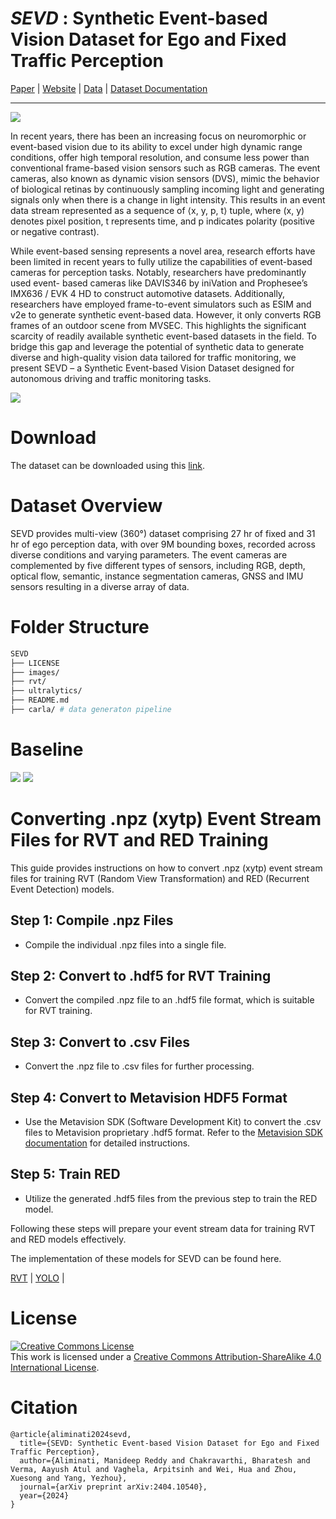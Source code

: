 # _SEVD_ : Synthetic Event-based Vision Dataset for Ego and Fixed Traffic Perception

<div>
    <a href="https://arxiv.org/abs/2404.10540" target="_blank">Paper</a> |
    <a href="https://eventbasedvision.github.io/SEVD/" target="_blank">Website</a> |
    <a href="https://docs.google.com/forms/d/e/1FAIpQLSdOhlegSlpzW78DsPSqNCDdfg7IVXsbcKD-BgBnbj_YdjojQg/viewform?usp=sf_link" target="_blank">Data</a> |
    <a href="https://eventbasedvision.github.io/SEVD/documents/SEVD%20Dataset%20Documentation.pdf" target="_blank">Dataset Documentation</a>
</div>
<hr>
<img src="./images/teaser.png"/>

In recent years, there has been an increasing focus on neuromorphic or event-based vision due to its ability to excel under high dynamic range conditions, offer high temporal resolution, and consume less power than conventional frame-based vision sensors such as RGB cameras. The event cameras, also known as dynamic vision sensors (DVS), mimic the behavior of biological retinas by continuously sampling incoming light and generating signals only when there is a change in light intensity. This results in an event data stream represented as a sequence of ⟨x, y, p, t⟩ tuple, where (x, y) denotes pixel position, t represents time, and p indicates polarity (positive or negative contrast).

While event-based sensing represents a novel area, research efforts have been limited in recent years to fully utilize the capabilities of event-based cameras for perception tasks. Notably, researchers have predominantly used event- based cameras like DAVIS346 by iniVation and Prophesee’s IMX636 / EVK 4 HD to construct automotive datasets. Additionally, researchers have employed frame-to-event simulators such as ESIM and v2e to generate synthetic event-based data. However, it only converts RGB frames of an outdoor scene from MVSEC. This highlights the significant scarcity of readily available synthetic event-based datasets in the field. To bridge this gap and leverage the potential of synthetic data to generate diverse and high-quality vision data tailored for traffic monitoring, we present SEVD – a Synthetic Event-based Vision Dataset designed for autonomous driving and traffic monitoring tasks.

<img src="./images/related-datasets.png"/>

# Download

The dataset can be downloaded using this [link](https://docs.google.com/forms/d/e/1FAIpQLSdOhlegSlpzW78DsPSqNCDdfg7IVXsbcKD-BgBnbj_YdjojQg/viewform?usp=sf_link).

# Dataset Overview

SEVD provides multi-view (360°) dataset comprising 27 hr of fixed and 31 hr of ego perception data, with over 9M bounding boxes, recorded across diverse conditions and varying parameters. The event cameras are complemented by five different types of sensors, including RGB, depth, optical flow, semantic, instance segmentation cameras, GNSS and IMU sensors resulting in a diverse array of data.

# Folder Structure

```sh
SEVD
├── LICENSE
├── images/
├── rvt/
├── ultralytics/
├── README.md
├── carla/ # data generaton pipeline
```

# Baseline

<img src="./images/fixed-perception-baselines.png"> </img>
<img src="./images/ego-perception-baselines.png"> </img>

# Converting .npz (xytp) Event Stream Files for RVT and RED Training

This guide provides instructions on how to convert .npz (xytp) event stream files for training RVT (Random View Transformation) and RED (Recurrent Event Detection) models.

## Step 1: Compile .npz Files

- Compile the individual .npz files into a single file.

## Step 2: Convert to .hdf5 for RVT Training

- Convert the compiled .npz file to an .hdf5 file format, which is suitable for RVT training.

## Step 3: Convert to .csv Files

- Convert the .npz file to .csv files for further processing.

## Step 4: Convert to Metavision HDF5 Format

- Use the Metavision SDK (Software Development Kit) to convert the .csv files to Metavision proprietary .hdf5 format. Refer to the [Metavision SDK documentation](https://docs.prophesee.ai/stable/index.html) for detailed instructions.

## Step 5: Train RED

- Utilize the generated .hdf5 files from the previous step to train the RED model.

Following these steps will prepare your event stream data for training RVT and RED models effectively.

The implementation of these models for SEVD can be found here.

[RVT](https://github.com/eventbasedvision/SEVD/tree/main/rvt) |
[YOLO](https://github.com/eventbasedvision/SEVD/tree/main/ultralytics/yolo) |

# License

<a rel="license" href="http://creativecommons.org/licenses/by-sa/4.0/"><img alt="Creative Commons License" style="border-width:0" src="https://i.creativecommons.org/l/by-sa/4.0/88x31.png" /></a><br />This work is licensed under a <a rel="license" href="http://creativecommons.org/licenses/by-sa/4.0/">Creative Commons Attribution-ShareAlike 4.0 International License</a>.

# Citation

```
@article{aliminati2024sevd,
  title={SEVD: Synthetic Event-based Vision Dataset for Ego and Fixed Traffic Perception},
  author={Aliminati, Manideep Reddy and Chakravarthi, Bharatesh and Verma, Aayush Atul and Vaghela, Arpitsinh and Wei, Hua and Zhou, Xuesong and Yang, Yezhou},
  journal={arXiv preprint arXiv:2404.10540},
  year={2024}
}
```
